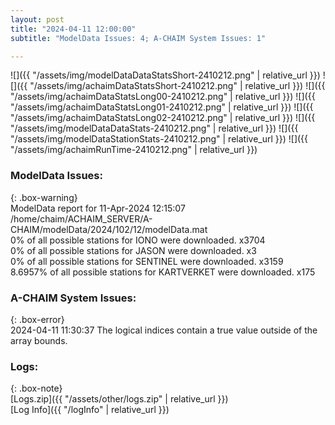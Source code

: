 ```yaml
---
layout: post
title: "2024-04-11 12:00:00"
subtitle: "ModelData Issues: 4; A-CHAIM System Issues: 1"

---
```


![]({{ "/assets/img/modelDataDataStatsShort-2410212.png" | relative_url }})
![]({{ "/assets/img/achaimDataStatsShort-2410212.png" | relative_url }})
![]({{ "/assets/img/achaimDataStatsLong00-2410212.png" | relative_url }})
![]({{ "/assets/img/achaimDataStatsLong01-2410212.png" | relative_url }})
![]({{ "/assets/img/achaimDataStatsLong02-2410212.png" | relative_url }})
![]({{ "/assets/img/modelDataDataStats-2410212.png" | relative_url }})
![]({{ "/assets/img/modelDataStationStats-2410212.png" | relative_url }})
![]({{ "/assets/img/achaimRunTime-2410212.png" | relative_url }})


### ModelData Issues:  
  
{: .box-warning}  
 ModelData report for 11-Apr-2024 12:15:07   
 /home/chaim/ACHAIM_SERVER/A-CHAIM/modelData/2024/102/12/modelData.mat   
 0% of all possible stations for IONO were downloaded. x3704   
 0% of all possible stations for JASON were downloaded. x3   
 0% of all possible stations for SENTINEL were downloaded. x3159   
 8.6957% of all possible stations for KARTVERKET were downloaded. x175   
  
### A-CHAIM System Issues:  
  
{: .box-error}  
2024-04-11 11:30:37 The logical indices contain a true value outside of the array bounds.  

### Logs:  
  
{: .box-note}  
[Logs.zip]({{ "/assets/other/logs.zip" | relative_url }})  
[Log Info]({{ "/logInfo" | relative_url }})  
